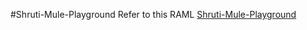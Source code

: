 #Shruti-Mule-Playground
Refer to this RAML [Shruti-Mule-Playground](src\main\resources\api\crud-api.raml)
